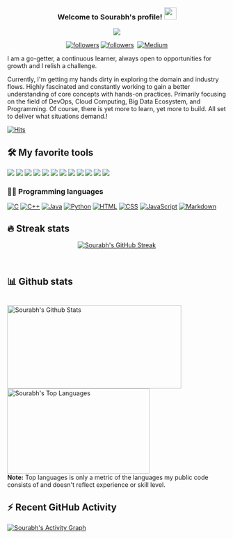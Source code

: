 <h3 align="center">
  Welcome to Sourabh's profile!
  <img src="https://media.giphy.com/media/hvRJCLFzcasrR4ia7z/giphy.gif" width="28">
</h3>
<p align="center">
  <a href="https://github.com/DenverCoder1/readme-typing-svg"><img src="https://readme-typing-svg.herokuapp.com/?lines=Aspiring%20DevOps%20and%20Cloud%20Engineer;Self-taught%20Programmer;Always%20learning%20new%20things&center=true&width=440&height=45&color=f75c7e&vCenter=true&size=22"></a>
</p>

<p align="center">
 
  <a href="https://twitter.com/sourabh_miraje">
    <img alt="followers" title="Follow me on Twitter" src="https://img.shields.io/badge/Twitter-1DA1F2?style=for-the-badge&logo=twitter&logoColor=white"/></a>
  <a href="https://github.com/Sourabh-The-Creator">
    <img alt="followers" title="Follow me on Github" src="https://img.shields.io/badge/GitHub-FFFFFF?style=for-the-badge&logo=github&logoColor=black"/></a>
  <a href="https://www.linkedin.com/in/sourabhmiraje/">
    <img alt="" title="LinkedIn profile" src="https://img.shields.io/badge/LinkedIn-0077B5?style=for-the-badge&logo=linkedin&logoColor=white"/></a>
  <a href="https://medium.com/@sourabhmiraje">
    <img alt="Medium" title="Medium" src="https://img.shields.io/badge/Medium-12100E?style=for-the-badge&logo=medium&logoColor=white"/></a>
  
</p>
I am a go-getter, a continuous learner, always open to opportunities for growth and I relish a challenge.

Currently, I'm getting my hands dirty in exploring the domain and industry flows. Highly fascinated and constantly working to gain a better understanding of core concepts with hands-on practices. Primarily focusing on the field of DevOps, Cloud Computing, Big Data Ecosystem, and Programming. Of course, there is yet more to learn, yet more to build. All set to deliver what situations demand.!

[![Hits](https://hits.seeyoufarm.com/api/count/incr/badge.svg?url=https%3A%2F%2Fgithub.com%2FSourabh-The-Creator&count_bg=%2379C83D&title_bg=%23555555&icon=&icon_color=%23E7E7E7&title=hits&edge_flat=false)](https://hits.seeyoufarm.com)


## 🛠️ My favorite tools
<a href=""><img src="https://img.shields.io/badge/Jenkins-D24939?style=for-the-badge&logo=Jenkins&logoColor=white"/></a>
<a href=""><img src="https://img.shields.io/badge/AWS-232F3E?style=for-the-badge&logo=amazon-aws&logoColor=white"/></a>
<a href=""><img src="https://img.shields.io/badge/Google_Cloud-4285F4?style=for-the-badge&logo=google-cloud&logoColor=white"/></a>
<a href=""><img src="https://img.shields.io/badge/azure-0089D6?style=for-the-badge&logo=microsoft-azure&logoColor=white"/></a>
<a href=""><img src="https://img.shields.io/badge/Ansible-000000?style=for-the-badge&logo=ansible&logoColor=white"/></a>
<a href=""><img src="https://img.shields.io/badge/Terraform-white?style=for-the-badge&logo=terraform&logoColor=625dee"/></a>
<a href=""><img src="https://img.shields.io/badge/Red%20Hat-EE0000?style=for-the-badge&logo=redhat&logoColor=white"/></a>
<a href=""><img src="https://img.shields.io/badge/Docker-2CA5E0?style=for-the-badge&logo=docker&logoColor=white"/></a>
<a href=""><img src="https://img.shields.io/badge/kubernetes-326ce5.svg?&style=for-the-badge&logo=kubernetes&logoColor=white"/></a>
<a href=""><img src="https://img.shields.io/badge/Git-F05032?style=for-the-badge&logo=git&logoColor=white"/></a>
<a href=""><img src="https://img.shields.io/badge/apache_maven-C71A36?style=for-the-badge&logo=apachemaven&logoColor=white"/></a>
<a href=""><img src="https://img.shields.io/badge/Flutter-02569B?style=for-the-badge&logo=flutter&logoColor=white"/></a>

### 👨‍💻 Programming languages

<p>
    <a href="https://github.com/search?q=user%3ASourabh-The-Creator+language%3Ac"><img alt="C" src="https://img.shields.io/badge/C-00599C?style=for-the-badge&logo=c&logoColor=white"></a>
    <a href="https://github.com/search?q=user%3ASourabh-The-Creator+language%3Acpp"><img alt="C++" src="https://img.shields.io/badge/C%2B%2B-00599C?style=for-the-badge&logo=c%2B%2B&logoColor=white"></a>
    <a href="https://github.com/search?q=user%3ASourabh-The-Creator+language%3Ajava"><img alt="Java" src="https://img.shields.io/badge/Java-ED8B00?style=for-the-badge&logo=java&logoColor=white"></a>
    <a href="https://github.com/search?q=user%3ASourabh-The-Creator+language%3Apython"><img alt="Python" src="https://img.shields.io/badge/Python-FFD43B?style=for-the-badge&logo=python&logoColor=darkgreen"></a>
    <a href="https://github.com/search?q=user%3Sourabh-The-Creator+language%3Ahtml"><img alt="HTML" src="https://img.shields.io/badge/HTML-239120?style=for-the-badge&logo=html5&logoColor=white"></a>
    <a href="https://github.com/search?q=user%3ASourabh-The-Creator+language%3Acss"><img alt="CSS" src="https://img.shields.io/badge/CSS-239120?&style=for-the-badge&logo=css3&logoColor=white"></a>
    <a href="https://github.com/search?q=user%3ASourabh-The-Creator+language%3Ajavascript"><img alt="JavaScript" src="https://img.shields.io/badge/JavaScript-F7DF1E?style=for-the-badge&logo=javascript&logoColor=black"></a>
    <a href="https://github.com/search?q=user%3ASourabh-The-Creator+language%3Amarkdown"><img alt="Markdown" src="https://img.shields.io/badge/Markdown-000000?style=for-the-badge&logo=markdown&logoColor=white"></a>
  
</p>

## 🔥 Streak stats

<p align="center">
  <a href="https://github.com/Sourabh-The-Creator/github-readme-streak-stats">
    <img title="🔥 Get streak stats for your profile at git.io/streak-stats" alt="Sourabh's GitHub Streak" src="https://github-readme-streak-stats.herokuapp.com/?user=Sourabh-The-Creator&theme=monokai-metallian&hide_border=true"/>
  </a>
  
</p>
</br>

## 📊 Github stats
<p>
  <br/>
    <a href="https://github.com/anuraghazra/github-readme-stats"><img alt="Sourabh's Github Stats" src="https://denvercoder1-github-readme-stats.vercel.app/api/?username=Sourabh-The-Creator&show_icons=true&count_private=true&theme=react&hide_border=true&bg_color=1F222E&title_color=F85D7F&icon_color=F8D866" width="400px" height="192px"/></a>
  <a href="https://github.com/anuraghazra/github-readme-stats"><img alt="Sourabh's Top Languages" src="https://github-readme-stats.vercel.app/api/top-langs/?username=Sourabh-The-Creator&langs_count=8&layout=compact&theme=react&hide_border=true&bg_color=1F222E&title_color=F85D7F&icon_color=F8D866" width="327px" height="196px"/></a>
  <br/>
  <b>Note:</b> Top languages is only a metric of the languages my public code consists of and doesn't reflect experience or skill level.
</p>

## ⚡ Recent GitHub Activity
<a href="https://github.com/ashutosh00710/github-readme-activity-graph"><img alt="Sourabh's Activity Graph" src="https://activity-graph.herokuapp.com/graph?username=Sourabh-The-Creator&bg_color=1F222E&color=F8D866&line=F85D7F&point=FFFFFF&hide_border=true" /></a>




